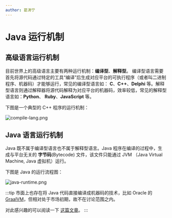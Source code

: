 ```yaml
---
author: 葛涛宁
---
```

# Java 运行机制

## 高级语言运行机制

目前世界上的高级语言主要有两种运行机制：**编译型**、**解释型**。
编译型语言需要首先将源代码通过特定的工具“编译”后生成对应平台的可执行程序（或者叫二进制程序、机器码）才能够运行，常见的编译型语言如：
**C**、**C++**、**Delphi** 等。解释型语言则通过解释器将源代码解释为对应平台的机器码，效率较低，常见的解释型语言如：**Python**、
**Ruby**、**JavaScript** 等。

下图是一个典型的 C++ 程序的运行机制：

![compile-lang.png](./img/intro-java-runtime/compile-lang.png)

## Java 语言运行机制

Java 既不属于编译型语言也不属于解释型语言。Java 程序在编译的过程中，生成与平台无关的 **字节码**(Bytecode) 文件，该文件只能通过 JVM
（Java Virtual Machine, Java 虚拟机）运行。

下图是 Java 的运行流程图：

![java-runtime.png](./img/intro-java-runtime/java-runtime.png)

:::tip
市面上也存在将 Java 代码直接编译成机器码的技术，比如 Oracle 的 [GraalVM](https://www.graalvm.org)，但相对处于市场初期，故不在讨论范围之内。

对此感兴趣的可以阅读一下 [这篇文章](https://chinese.freecodecamp.org/news/graalvm-summary/)。
:::
